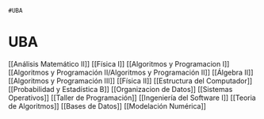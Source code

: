 	#UBA
# UBA
[[Análisis Matemático II]]
[[Física I]]
[[Algoritmos y Programacion I]]
[[Algoritmos y Programación II/Algoritmos y Programación II]]
[[Álgebra II]]
[[Algoritmos y Programación III]]
[[Física II]]
[[Estructura del Computador]]
[[Probabilidad y Estadística B]]
[[Organizacion de Datos]]
[[Sistemas Operativos]]
[[Taller de Programación]]
[[Ingeniería del Software I]]
[[Teoria de Algoritmos]]
[[Bases de Datos]]
[[Modelación Numérica]]